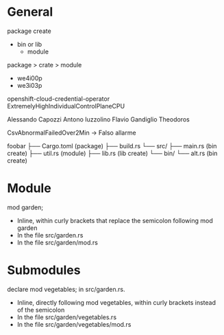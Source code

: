 # General
package
  create
  - bin or lib
    - module

package > crate > module

- we4i00p
- we3i03p

openshift-cloud-credential-operator
ExtremelyHighIndividualControlPlaneCPU

Alessando Capozzi
Antono Iuzzolino
Flavio Gandiglio
Theodoros 


CsvAbnormalFailedOver2Min -> Falso allarme





foobar
├── Cargo.toml (package)
├── build.rs
└── src/
    ├── main.rs (bin create)
    ├── util.rs (module)
    ├── lib.rs (lib create)
    └── bin/
        └── alt.rs (bin create)

# Module

mod garden;

- Inline, within curly brackets that replace the semicolon following mod garden
- In the file src/garden.rs
- In the file src/garden/mod.rs

# Submodules

declare mod vegetables; in src/garden.rs. 
- Inline, directly following mod vegetables, within curly brackets instead of the semicolon
- In the file src/garden/vegetables.rs
- In the file src/garden/vegetables/mod.rs
